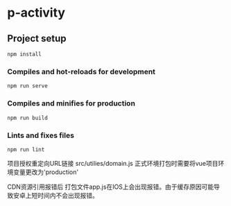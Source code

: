 # p-activity

## Project setup
```
npm install
```

### Compiles and hot-reloads for development
```
npm run serve
```

### Compiles and minifies for production
```
npm run build
```

### Lints and fixes files
```
npm run lint
```

项目授权重定向URL链接
src/utilies/domain.js
正式环境打包时需要将vue项目环境变量更改为'production'


CDN资源引用报错后
打包文件app.js在IOS上会出现报错。由于缓存原因可能导致安卓上短时间内不会出现报错。